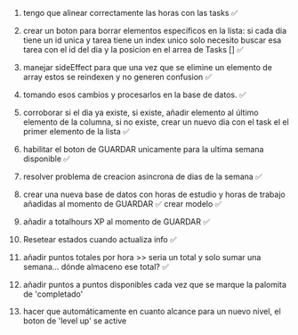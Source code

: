 1) tengo que alinear correctamente las horas con las tasks ✅
2) crear un boton para borrar elementos específicos en la lista:
    si cada dia tiene un id unica y tarea tiene un index unico solo necesito buscar esa tarea con el id del dia y la posicion en el arrea de Tasks [] ✅ 
3) manejar sideEffect para que una vez que se elimine un elemento de array estos se reindexen y no generen confusion ✅ 
5) tomando esos cambios y procesarlos en la base de datos. ✅
6) corroborar si el dia ya existe, si existe, añadir elemento al último elemento de la columna, si no existe, crear un nuevo dia con el task el el primer elemento de la lista ✅
7) habilitar el boton de GUARDAR unicamente para la ultima semana disponible ✅
8) resolver problema de creacion asincrona de dias de la semana ✅
9) crear una nueva base de datos con horas de estudio y horas de trabajo añadidas al momento de GUARDAR ✅
    crear modelo ✅
10) añadir a totalhours XP al momento de GUARDAR  ✅
11) Resetear estados cuando actualiza info ✅

12) añadir puntos totales por hora >> seria un total y solo sumar una semana... dónde almaceno ese total? ✅
13) añadir puntos a puntos disponibles cada vez que se marque la palomita de 'completado'
14) hacer que automáticamente en cuanto alcance para un nuevo nivel, el boton de 'level up' se active

